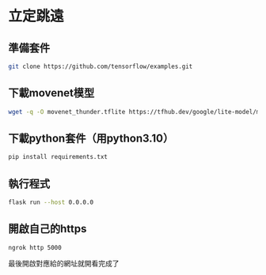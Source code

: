 # 立定跳遠

## 準備套件

``` bash
git clone https://github.com/tensorflow/examples.git
```

## 下載movenet模型

```bash
wget -q -O movenet_thunder.tflite https://tfhub.dev/google/lite-model/movenet/singlepose/thunder/tflite/float16/4?lite-format=tflite
```

## 下載python套件（用python3.10）
```bash
pip install requirements.txt
```

## 執行程式
```bash
flask run --host 0.0.0.0
```

## 開啟自己的https 


```
ngrok http 5000
```
最後開啟對應給的網址就開看完成了
